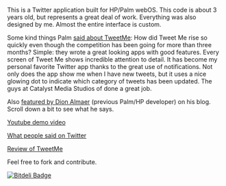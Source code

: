 This is a Twitter application built for HP/Palm webOS. This code is about 3 years old, but represents a great deal of work.
Everything was also designed by me. Almost the entire interface is custom.

Some kind things Palm [said about TweetMe](http://developer.palm.com/blog/2010/05/this-week-in-hot-apps/): How did Tweet Me rise so quickly even though the competition has been going for more than three months? Simple: they wrote a great looking apps with good features. Every screen of Tweet Me shows incredible attention to detail. It has become my personal favorite Twitter app thanks to the great use of notifications. Not only does the app show me when I have new tweets, but it uses a nice glowing dot to indicate which category of tweets has been updated. The guys at Catalyst Media Studios of done a great job.

Also [featured by Dion Almaer](http://almaer.com/blog/more-mobile-ux-the-power-of-dashboards-notifications-and-raw-beauty) (previous Palm/HP developer) on his blog. Scroll down a bit to see what he says.

[Youtube demo video](http://www.youtube.com/watch?feature=player_embedded&v=_7A_fkxIWp0)

[What people said on Twitter](https://twitter.com/TweetMeWebOS/favorites)

[Review of TweetMe](http://www.webosroundup.com/2010/05/tweetme-review/)


Feel free to fork and contribute.


[![Bitdeli Badge](https://d2weczhvl823v0.cloudfront.net/paulcsmith/tweetme/trend.png)](https://bitdeli.com/free "Bitdeli Badge")

